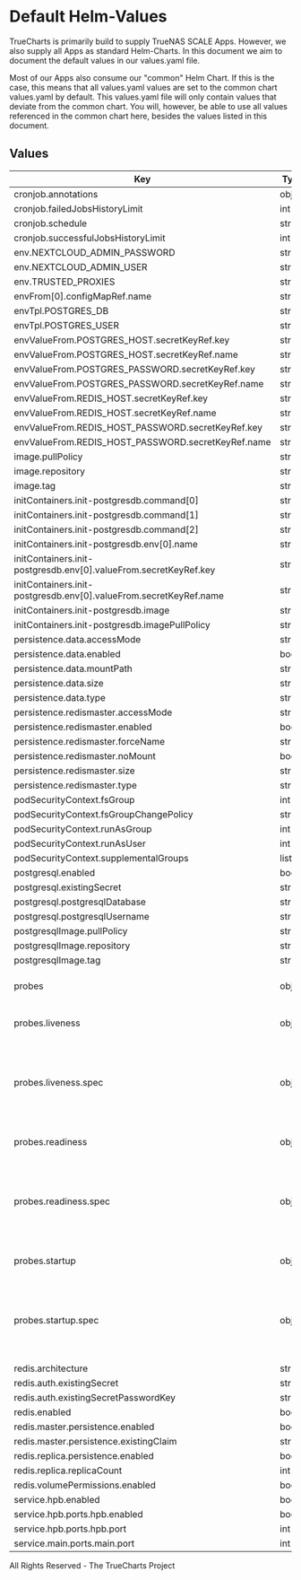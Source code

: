 # Default Helm-Values

TrueCharts is primarily build to supply TrueNAS SCALE Apps.
However, we also supply all Apps as standard Helm-Charts. In this document we aim to document the default values in our values.yaml file.

Most of our Apps also consume our "common" Helm Chart.
If this is the case, this means that all values.yaml values are set to the common chart values.yaml by default. This values.yaml file will only contain values that deviate from the common chart.
You will, however, be able to use all values referenced in the common chart here, besides the values listed in this document.

## Values

| Key | Type | Default | Description |
|-----|------|---------|-------------|
| cronjob.annotations | object | `{}` |  |
| cronjob.failedJobsHistoryLimit | int | `5` |  |
| cronjob.schedule | string | `"*/5 * * * *"` |  |
| cronjob.successfulJobsHistoryLimit | int | `2` |  |
| env.NEXTCLOUD_ADMIN_PASSWORD | string | `"adminpass"` |  |
| env.NEXTCLOUD_ADMIN_USER | string | `"admin"` |  |
| env.TRUSTED_PROXIES | string | `"172.16.0.0/16"` |  |
| envFrom[0].configMapRef.name | string | `"nextcloudconfig"` |  |
| envTpl.POSTGRES_DB | string | `"{{ .Values.postgresql.postgresqlDatabase }}"` |  |
| envTpl.POSTGRES_USER | string | `"{{ .Values.postgresql.postgresqlUsername }}"` |  |
| envValueFrom.POSTGRES_HOST.secretKeyRef.key | string | `"host"` |  |
| envValueFrom.POSTGRES_HOST.secretKeyRef.name | string | `"dbcreds"` |  |
| envValueFrom.POSTGRES_PASSWORD.secretKeyRef.key | string | `"postgresql-password"` |  |
| envValueFrom.POSTGRES_PASSWORD.secretKeyRef.name | string | `"dbcreds"` |  |
| envValueFrom.REDIS_HOST.secretKeyRef.key | string | `"masterhost"` |  |
| envValueFrom.REDIS_HOST.secretKeyRef.name | string | `"rediscreds"` |  |
| envValueFrom.REDIS_HOST_PASSWORD.secretKeyRef.key | string | `"redis-password"` |  |
| envValueFrom.REDIS_HOST_PASSWORD.secretKeyRef.name | string | `"rediscreds"` |  |
| image.pullPolicy | string | `"IfNotPresent"` |  |
| image.repository | string | `"docker.io/nextcloud"` |  |
| image.tag | string | `"22.1.1@sha256:99d94124b2024c9f7f38dc12144a92bc0d68d110bcfd374169ebb7e8df0adf8e"` |  |
| initContainers.init-postgresdb.command[0] | string | `"sh"` |  |
| initContainers.init-postgresdb.command[1] | string | `"-c"` |  |
| initContainers.init-postgresdb.command[2] | string | `"until pg_isready -U nextcloud -h ${pghost} ; do sleep 2 ; done"` |  |
| initContainers.init-postgresdb.env[0].name | string | `"pghost"` |  |
| initContainers.init-postgresdb.env[0].valueFrom.secretKeyRef.key | string | `"plainhost"` |  |
| initContainers.init-postgresdb.env[0].valueFrom.secretKeyRef.name | string | `"dbcreds"` |  |
| initContainers.init-postgresdb.image | string | `"{{ .Values.postgresqlImage.repository}}:{{ .Values.postgresqlImage.tag }}"` |  |
| initContainers.init-postgresdb.imagePullPolicy | string | `"IfNotPresent"` |  |
| persistence.data.accessMode | string | `"ReadWriteOnce"` |  |
| persistence.data.enabled | bool | `true` |  |
| persistence.data.mountPath | string | `"/var/www/html"` |  |
| persistence.data.size | string | `"100Gi"` |  |
| persistence.data.type | string | `"pvc"` |  |
| persistence.redismaster.accessMode | string | `"ReadWriteOnce"` |  |
| persistence.redismaster.enabled | bool | `true` |  |
| persistence.redismaster.forceName | string | `"redismaster"` |  |
| persistence.redismaster.noMount | bool | `true` |  |
| persistence.redismaster.size | string | `"100Gi"` |  |
| persistence.redismaster.type | string | `"pvc"` |  |
| podSecurityContext.fsGroup | int | `33` |  |
| podSecurityContext.fsGroupChangePolicy | string | `"OnRootMismatch"` |  |
| podSecurityContext.runAsGroup | int | `0` |  |
| podSecurityContext.runAsUser | int | `0` |  |
| podSecurityContext.supplementalGroups | list | `[]` |  |
| postgresql.enabled | bool | `true` |  |
| postgresql.existingSecret | string | `"dbcreds"` |  |
| postgresql.postgresqlDatabase | string | `"nextcloud"` |  |
| postgresql.postgresqlUsername | string | `"nextcloud"` |  |
| postgresqlImage.pullPolicy | string | `"IfNotPresent"` |  |
| postgresqlImage.repository | string | `"bitnami/postgresql"` |  |
| postgresqlImage.tag | string | `"13.4.0@sha256:0fa00d56daee4ab334e0b5aeabfb8674aadc501e498ca13feac5b5fdced4bcba"` |  |
| probes | object | See below | Probe configuration -- [[ref]](https://kubernetes.io/docs/tasks/configure-pod-container/configure-liveness-readiness-startup-probes/) |
| probes.liveness | object | See below | Liveness probe configuration |
| probes.liveness.spec | object | "/" | If a HTTP probe is used (default for HTTP/HTTPS services) this path is used |
| probes.readiness | object | See below | Redainess probe configuration |
| probes.readiness.spec | object | "/" | If a HTTP probe is used (default for HTTP/HTTPS services) this path is used |
| probes.startup | object | See below | Startup probe configuration |
| probes.startup.spec | object | "/" | If a HTTP probe is used (default for HTTP/HTTPS services) this path is used |
| redis.architecture | string | `"standalone"` |  |
| redis.auth.existingSecret | string | `"rediscreds"` |  |
| redis.auth.existingSecretPasswordKey | string | `"redis-password"` |  |
| redis.enabled | bool | `true` |  |
| redis.master.persistence.enabled | bool | `false` |  |
| redis.master.persistence.existingClaim | string | `"redismaster"` |  |
| redis.replica.persistence.enabled | bool | `false` |  |
| redis.replica.replicaCount | int | `0` |  |
| redis.volumePermissions.enabled | bool | `true` |  |
| service.hpb.enabled | bool | `true` |  |
| service.hpb.ports.hpb.enabled | bool | `true` |  |
| service.hpb.ports.hpb.port | int | `7867` |  |
| service.main.ports.main.port | int | `80` |  |

All Rights Reserved - The TrueCharts Project
